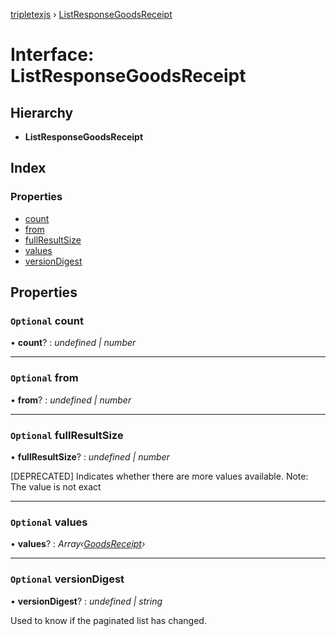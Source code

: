 [tripletexjs](../README.md) › [ListResponseGoodsReceipt](listresponsegoodsreceipt.md)

# Interface: ListResponseGoodsReceipt

## Hierarchy

* **ListResponseGoodsReceipt**

## Index

### Properties

* [count](listresponsegoodsreceipt.md#optional-count)
* [from](listresponsegoodsreceipt.md#optional-from)
* [fullResultSize](listresponsegoodsreceipt.md#optional-fullresultsize)
* [values](listresponsegoodsreceipt.md#optional-values)
* [versionDigest](listresponsegoodsreceipt.md#optional-versiondigest)

## Properties

### `Optional` count

• **count**? : *undefined | number*

___

### `Optional` from

• **from**? : *undefined | number*

___

### `Optional` fullResultSize

• **fullResultSize**? : *undefined | number*

[DEPRECATED] Indicates whether there are more values available. Note: The value is not exact

___

### `Optional` values

• **values**? : *Array‹[GoodsReceipt](../modules/goodsreceipt.md)›*

___

### `Optional` versionDigest

• **versionDigest**? : *undefined | string*

Used to know if the paginated list has changed.
